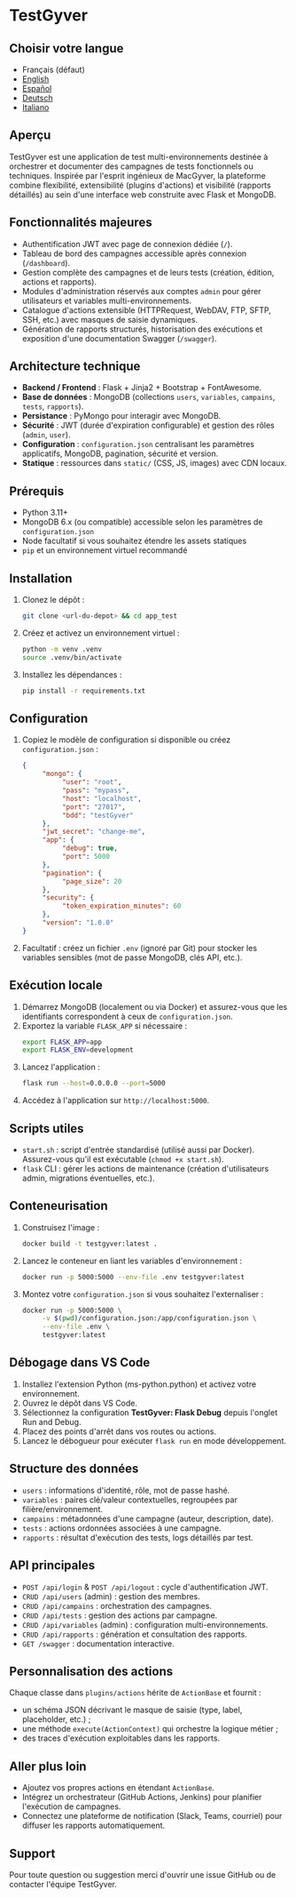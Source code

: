 # TestGyver

## Choisir votre langue
- Français (défaut)
- [English](docs/README.en.md)
- [Español](docs/README.es.md)
- [Deutsch](docs/README.de.md)
- [Italiano](docs/README.it.md)

## Aperçu
TestGyver est une application de test multi-environnements destinée à orchestrer et documenter des campagnes de tests fonctionnels ou techniques. Inspirée par l'esprit ingénieux de MacGyver, la plateforme combine flexibilité, extensibilité (plugins d'actions) et visibilité (rapports détaillés) au sein d'une interface web construite avec Flask et MongoDB.

## Fonctionnalités majeures
- Authentification JWT avec page de connexion dédiée (`/`).
- Tableau de bord des campagnes accessible après connexion (`/dashboard`).
- Gestion complète des campagnes et de leurs tests (création, édition, actions et rapports).
- Modules d'administration réservés aux comptes `admin` pour gérer utilisateurs et variables multi-environnements.
- Catalogue d'actions extensible (HTTPRequest, WebDAV, FTP, SFTP, SSH, etc.) avec masques de saisie dynamiques.
- Génération de rapports structurés, historisation des exécutions et exposition d'une documentation Swagger (`/swagger`).

## Architecture technique
- **Backend / Frontend** : Flask + Jinja2 + Bootstrap + FontAwesome.
- **Base de données** : MongoDB (collections `users`, `variables`, `campains`, `tests`, `rapports`).
- **Persistance** : PyMongo pour interagir avec MongoDB.
- **Sécurité** : JWT (durée d'expiration configurable) et gestion des rôles (`admin`, `user`).
- **Configuration** : `configuration.json` centralisant les paramètres applicatifs, MongoDB, pagination, sécurité et version.
- **Statique** : ressources dans `static/` (CSS, JS, images) avec CDN locaux.

## Prérequis
- Python 3.11+
- MongoDB 6.x (ou compatible) accessible selon les paramètres de `configuration.json`
- Node facultatif si vous souhaitez étendre les assets statiques
- `pip` et un environnement virtuel recommandé

## Installation
1. Clonez le dépôt :
	```bash
	git clone <url-du-depot> && cd app_test
	```
2. Créez et activez un environnement virtuel :
	```bash
	python -m venv .venv
	source .venv/bin/activate
	```
3. Installez les dépendances :
	```bash
	pip install -r requirements.txt
	```

## Configuration
1. Copiez le modèle de configuration si disponible ou créez `configuration.json` :
	```json
	{
		 "mongo": {
			  "user": "root",
			  "pass": "mypass",
			  "host": "localhost",
			  "port": "27017",
			  "bdd": "testGyver"
		 },
		 "jwt_secret": "change-me",
		 "app": {
			  "debug": true,
			  "port": 5000
		 },
		 "pagination": {
			  "page_size": 20
		 },
		 "security": {
			  "token_expiration_minutes": 60
		 },
		 "version": "1.0.0"
	}
	```
2. Facultatif : créez un fichier `.env` (ignoré par Git) pour stocker les variables sensibles (mot de passe MongoDB, clés API, etc.).

## Exécution locale
1. Démarrez MongoDB (localement ou via Docker) et assurez-vous que les identifiants correspondent à ceux de `configuration.json`.
2. Exportez la variable `FLASK_APP` si nécessaire :
	```bash
	export FLASK_APP=app
	export FLASK_ENV=development
	```
3. Lancez l'application :
	```bash
	flask run --host=0.0.0.0 --port=5000
	```
4. Accédez à l'application sur `http://localhost:5000`.

## Scripts utiles
- `start.sh` : script d'entrée standardisé (utilisé aussi par Docker). Assurez-vous qu'il est exécutable (`chmod +x start.sh`).
- `flask` CLI : gérer les actions de maintenance (création d'utilisateurs admin, migrations éventuelles, etc.).

## Conteneurisation
1. Construisez l'image :
	```bash
	docker build -t testgyver:latest .
	```
2. Lancez le conteneur en liant les variables d'environnement :
	```bash
	docker run -p 5000:5000 --env-file .env testgyver:latest
	```
3. Montez votre `configuration.json` si vous souhaitez l'externaliser :
	```bash
	docker run -p 5000:5000 \
		 -v $(pwd)/configuration.json:/app/configuration.json \
		 --env-file .env \
		 testgyver:latest
	```

## Débogage dans VS Code
1. Installez l'extension Python (ms-python.python) et activez votre environnement.
2. Ouvrez le dépôt dans VS Code.
3. Sélectionnez la configuration **TestGyver: Flask Debug** depuis l'onglet Run and Debug.
4. Placez des points d'arrêt dans vos routes ou actions.
5. Lancez le débogueur pour exécuter `flask run` en mode développement.

## Structure des données
- `users` : informations d'identité, rôle, mot de passe hashé.
- `variables` : paires clé/valeur contextuelles, regroupées par filière/environnement.
- `campains` : métadonnées d'une campagne (auteur, description, date).
- `tests` : actions ordonnées associées à une campagne.
- `rapports` : résultat d'exécution des tests, logs détaillés par test.

## API principales
- `POST /api/login` & `POST /api/logout` : cycle d'authentification JWT.
- `CRUD /api/users` (admin) : gestion des membres.
- `CRUD /api/campains` : orchestration des campagnes.
- `CRUD /api/tests` : gestion des actions par campagne.
- `CRUD /api/variables` (admin) : configuration multi-environnements.
- `CRUD /api/rapports` : génération et consultation des rapports.
- `GET /swagger` : documentation interactive.

## Personnalisation des actions
Chaque classe dans `plugins/actions` hérite de `ActionBase` et fournit :
- un schéma JSON décrivant le masque de saisie (type, label, placeholder, etc.) ;
- une méthode `execute(ActionContext)` qui orchestre la logique métier ;
- des traces d'exécution exploitables dans les rapports.

## Aller plus loin
- Ajoutez vos propres actions en étendant `ActionBase`.
- Intégrez un orchestrateur (GitHub Actions, Jenkins) pour planifier l'exécution de campagnes.
- Connectez une plateforme de notification (Slack, Teams, courriel) pour diffuser les rapports automatiquement.

## Support
Pour toute question ou suggestion merci d'ouvrir une issue GitHub ou de contacter l'équipe TestGyver.

